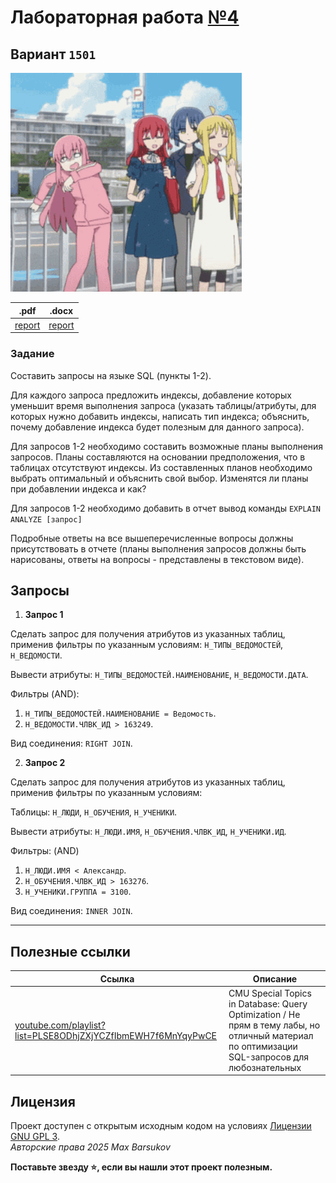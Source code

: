 # Лабораторная работа [№4](https://se.ifmo.ru/courses/db#lab4)

## Вариант `1501`

<img alt="bocchi-bocchi-the-rock" src="https://github.com/maxbarsukov/itmo/blob/master/.docs/bocchi-bocchi-the-rock.gif" height="350">

|.pdf|.docx|
|-|-|
| [report](./docs/report.pdf) | [report](./docs/report.docx) |

### Задание

Составить запросы на языке SQL (пункты 1-2).

Для каждого запроса предложить индексы, добавление которых уменьшит время выполнения запроса (указать таблицы/атрибуты, для которых нужно добавить индексы, написать тип индекса; объяснить, почему добавление индекса будет полезным для данного запроса).

Для запросов 1-2 необходимо составить возможные планы выполнения запросов. Планы составляются на основании предположения, что в таблицах отсутствуют индексы. Из составленных планов необходимо выбрать оптимальный и объяснить свой выбор.
Изменятся ли планы при добавлении индекса и как?

Для запросов 1-2 необходимо добавить в отчет вывод команды `EXPLAIN ANALYZE [запрос]`

Подробные ответы на все вышеперечисленные вопросы должны присутствовать в отчете (планы выполнения запросов должны быть нарисованы, ответы на вопросы - представлены в текстовом виде).

## Запросы

1. **Запрос 1**

Сделать запрос для получения атрибутов из указанных таблиц, применив фильтры по указанным условиям:
`Н_ТИПЫ_ВЕДОМОСТЕЙ`, `Н_ВЕДОМОСТИ`.

Вывести атрибуты: `Н_ТИПЫ_ВЕДОМОСТЕЙ.НАИМЕНОВАНИЕ`, `Н_ВЕДОМОСТИ.ДАТА`.

Фильтры (AND):
1. `Н_ТИПЫ_ВЕДОМОСТЕЙ.НАИМЕНОВАНИЕ = Ведомость`.
2. `Н_ВЕДОМОСТИ.ЧЛВК_ИД > 163249`.

Вид соединения: `RIGHT JOIN`.

2. **Запрос 2**

Сделать запрос для получения атрибутов из указанных таблиц, применив фильтры по указанным условиям:

Таблицы: `Н_ЛЮДИ`, `Н_ОБУЧЕНИЯ`, `Н_УЧЕНИКИ`.

Вывести атрибуты: `Н_ЛЮДИ.ИМЯ`, `Н_ОБУЧЕНИЯ.ЧЛВК_ИД`, `Н_УЧЕНИКИ.ИД`.

Фильтры: (AND)
1. `Н_ЛЮДИ.ИМЯ < Александр`.
2. `Н_ОБУЧЕНИЯ.ЧЛВК_ИД > 163276`.
3. `Н_УЧЕНИКИ.ГРУППА = 3100`.

Вид соединения: `INNER JOIN`.

---

## Полезные ссылки

| Ссылка | Описание |
| --- | --- |
| [youtube.com/playlist?list=PLSE8ODhjZXjYCZfIbmEWH7f6MnYqyPwCE](https://www.youtube.com/playlist?list=PLSE8ODhjZXjYCZfIbmEWH7f6MnYqyPwCE) | CMU Special Topics in Database: Query Optimization / Не прям в тему лабы, но отличный материал по оптимизации SQL-запросов для любознательных |

## Лицензия <a name="license"></a>

Проект доступен с открытым исходным кодом на условиях [Лицензии GNU GPL 3](https://opensource.org/license/gpl-3-0/). \
*Авторские права 2025 Max Barsukov*

**Поставьте звезду :star:, если вы нашли этот проект полезным.**
